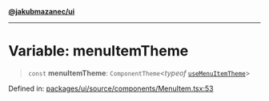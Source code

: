 [**@jakubmazanec/ui**](../README.md)

---

# Variable: menuItemTheme

> `const` **menuItemTheme**: `ComponentTheme`\<_typeof_ [`useMenuItemTheme`](useMenuItemTheme.md)\>

Defined in:
[packages/ui/source/components/MenuItem.tsx:53](https://github.com/jakubmazanec/tools/blob/026d472564678641afd0039e9c07d936f221ca46/packages/ui/source/components/MenuItem.tsx#L53)
